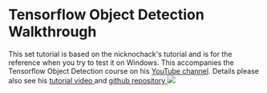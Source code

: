 # Tensorflow Object Detection Walkthrough
<p>This set tutorial is based on the nicknochack's tutorial and is for the reference when you try to test it on Windows. This accompanies the Tensorflow Object Detection course on his <a href="https://www.youtube.com/c/nicholasrenotte">YouTube channel</a>. Details please also see his <a href="https://www.youtube.com/watch?v=yqkISICHH-U">tutorial video </a> and <a href="https://github.com/nicknochnack/TFODCourse">github repository </a>
<img src="https://i.imgur.com/H3tUyKM.png">

